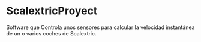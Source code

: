 # ScalextricProyect
Software que Controla unos sensores para calcular la velocidad instantánea de un o varios coches de Scalextric.
